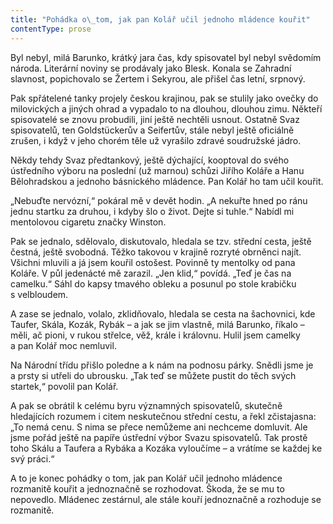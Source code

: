 ```yaml
---
title: "Pohádka o\_tom, jak pan Kolář učil jednoho mládence kouřit"
contentType: prose
---
```


Byl nebyl, milá Barunko, krátký jara čas, kdy spisovatel byl nebyl svědomím národa. Literární noviny se prodávaly jako Blesk. Konala se Zahradní slavnost, popichovalo se Žertem i Sekyrou, ale přišel čas letní, srpnový.

Pak spřátelené tanky projely českou krajinou, pak se stulily jako ovečky do milovických a jiných ohrad a vypadalo to na dlouhou, dlouhou zimu. Někteří spisovatelé se znovu probudili, jiní ještě nechtěli usnout. Ostatně Svaz spisovatelů, ten Goldstückerův a Seifertův, stále nebyl ještě oficiálně zrušen, i když v jeho chorém těle už vyrašilo zdravé soudružské jádro.

Někdy tehdy Svaz předtankový, ještě dýchající, kooptoval do svého ústředního výboru na poslední (už marnou) schůzi Jiřího Koláře a Hanu Bělohradskou a jednoho básnického mládence. Pan Kolář ho tam učil kouřit.

„Nebuďte nervózní,“ pokáral mě v devět hodin. „A nekuřte hned po ránu jednu startku za druhou, i kdyby šlo o život. Dejte si tuhle.“ Nabídl mi mentolovou cigaretu značky Winston.

Pak se jednalo, sdělovalo, diskutovalo, hledala se tzv. střední cesta, ještě čestná, ještě svobodná. Těžko takovou v krajině rozryté obrněnci najít. Všichni mluvili a já jsem kouřil ostošest. Povinně ty mentolky od pana Koláře. V půl jedenácté mě zarazil. „Jen klid,“ povídá. „Teď je čas na camelku.“ Sáhl do kapsy tmavého obleku a posunul po stole krabičku s velbloudem.

A zase se jednalo, volalo, zklidňovalo, hledala se cesta na šachovnici, kde Taufer, Skála, Kozák, Rybák – a jak se jim vlastně, milá Barunko, říkalo – měli, ač pioni, v rukou střelce, věž, krále i královnu. Hulil jsem camelky a pan Kolář moc nemluvil.

Na Národní třídu přišlo poledne a k nám na podnosu párky. Snědli jsme je a prsty si utřeli do ubrousku. „Tak teď se můžete pustit do těch svých startek,“ povolil pan Kolář.

A pak se obrátil k celému byru významných spisovatelů, skutečně hledajících rozumem i citem neskutečnou střední cestu, a řekl zčistajasna: „To nemá cenu. S nima se přece nemůžeme ani nechceme domluvit. Ale jsme pořád ještě na papíře ústřední výbor Svazu spisovatelů. Tak prostě toho Skálu a Taufera a Rybáka a Kozáka vyloučíme – a vrátíme se každej ke svý práci.“

A to je konec pohádky o tom, jak pan Kolář učil jednoho mládence rozmanitě kouřit a jednoznačně se rozhodovat. Škoda, že se mu to nepovedlo. Mládenec zestárnul, ale stále kouří jednoznačně a rozhoduje se rozmanitě.
